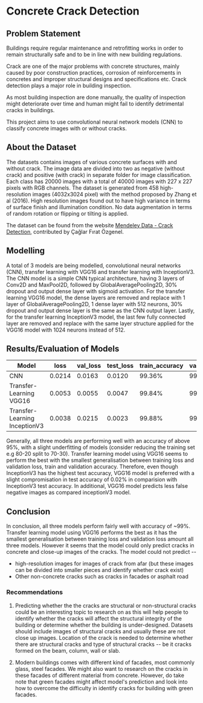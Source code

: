 # Concrete Crack Detection

## Problem Statement

Buildings require regular maintenance and retrofitting works in order to remain structurally safe and to be in line with new building regulations. 

Crack are one of the major problems with concrete structures, mainly caused by poor construction practices, corrosion of reinforcements in concretes and improper structural designs and specifications etc. Crack detection plays a major role in building inspection. 

As most building inspection are done manually, the quality of inspection might deteriorate over time and human might fail to identify detrimental cracks in buildings.

This project aims to use convolutional neural network models (CNN) to classify concrete images with or without cracks.

## About the Dataset 

The datasets contains images of various concrete surfaces with and without crack. The image data are divided into two as negative (without crack) and positive (with crack) in separate folder for image classification. Each class has 20000 images with a total of 40000 images with 227 x 227 pixels with RGB channels. The dataset is generated from 458 high-resolution images (4032x3024 pixel) with the method proposed by Zhang et al (2016). High resolution images found out to have high variance in terms of surface finish and illumination condition. No data augmentation in terms of random rotation or flipping or tilting is applied.

The dataset can be found from the website [Mendeley Data - Crack Detection](https://data.mendeley.com/datasets/5y9wdsg2zt/2), contributed by Çağlar Fırat Özgenel.

## Modelling 

A total of 3 models are being modelled, convolutional neural networks (CNN), transfer learning with VGG16 and transfer learning with InceptionV3. The CNN model is a simple CNN typical architecture, having 3 layers of Conv2D and MaxPool2D, followed by GlobalAveragePooling2D, 30% dropout and output dense layer with sigmoid activation. For the transfer learning VGG16 model, the dense layers are removed and replace with 1 layer of GlobalAveragePooling2D, 1 dense layer with 512 neurons, 30% dropout and output dense layer is the same as the CNN output layer. Lastly, for the transfer learning InceptionV3 model, the last few fully connected layer are removed and replace with the same layer structure applied for the VGG16 model with 1024 neurons instead of 512. 


## Results/Evaluation of Models

Model | loss | val_loss | test_loss | train_accuracy | val_accuracy | test_accuracy|
--------|-----|-----|-----|-----|-----|-----|
CNN                           | 0.0214 | 0.0163 | 0.0120 | 99.36% | 99.58% | 99.67% |
Transfer-Learning VGG16       | 0.0053 | 0.0055 | 0.0047 | 99.84% | 99.86% | 99.90% |
Transfer-Learning InceptionV3 | 0.0038 | 0.0215 | 0.0023 | 99.88% | 99.47% | 99.92% |

Generally, all three models are performing well with an accuracy of above 95%, with a slight underfitting of models (consider reducing the training set e.g 80-20 split to 70-30). Transfer learning model using VGG16 seems to perform the best with the smallest generalisation between training loss and validation loss, train and validation accuracy. Therefore, even though InceptionV3 has the highest test accuracy, VGG16 model is preferred with a slight compromisation in test accuracy of 0.02% in comparision with InceptionV3 test accuracy. In additional, VGG16 model predicts less false negative images as compared inceptionV3 model. 

## Conclusion

In conclusion, all three models perform fairly well with accuracy of ~99%. Transfer learning model using VGG16 performs the best as it has the smallest generalisation between training loss and validation loss amount all three models. However it seems that the model could only predict cracks in concrete and close-up images of the cracks. The model could not predict -- 
- high-resolution images for images of crack from afar (but these images can be divided into smaller pieces and identify whether crack exist)
- Other non-concrete cracks such as cracks in facades or asphalt road


### Recommendations

1. Predicting whether the the cracks are structural or non-structural cracks could be an interesting topic to research on as this will help people to identify whether the cracks will affect the structural integrity of the building or determine whether the building is under-designed. Datasets should include images of structural cracks and usually these are not close up images. Location of the crack is needed to determine whether there are structural cracks and type of structural cracks -- be it cracks formed on the beam, column, wall or slab. 

2. Modern buildings comes with different kind of facades, most commonly glass, steel facades. We might also want to research on the cracks in these facades of different material from concrete. However, do take note that green facades might affect model's prediction and look into how to overcome the difficulty in identify cracks for building with green facades.
